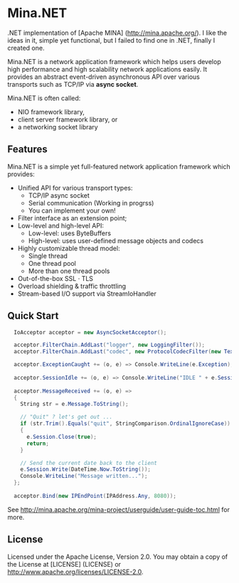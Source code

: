 Mina.NET
========

.NET implementation of [Apache MINA] (http://mina.apache.org/). I like the ideas in it, simple yet functional, but I failed to find one in .NET, finally I created one.

Mina.NET is a network application framework which helps users develop high performance and high scalability network applications easily. It provides an abstract event-driven asynchronous API over various transports such as TCP/IP via **async socket**.

Mina.NET is often called:

* NIO framework library,
* client server framework library, or
* a networking socket library

Features
-----------

Mina.NET is a simple yet full-featured network application framework which provides:

* Unified API for various transport types:
  - TCP/IP async socket
  - Serial communication (Working in progrss)
  - You can implement your own!
* Filter interface as an extension point;
* Low-level and high-level API:
  - Low-level: uses ByteBuffers
  - High-level: uses user-defined message objects and codecs
* Highly customizable thread model:
  - Single thread
  - One thread pool
  - More than one thread pools
* Out-of-the-box SSL · TLS
* Overload shielding & traffic throttling
* Stream-based I/O support via StreamIoHandler

Quick Start
-----------

```csharp
  IoAcceptor acceptor = new AsyncSocketAcceptor();

  acceptor.FilterChain.AddLast("logger", new LoggingFilter());
  acceptor.FilterChain.AddLast("codec", new ProtocolCodecFilter(new TextLineCodecFactory(Encoding.UTF8)));

  acceptor.ExceptionCaught += (o, e) => Console.WriteLine(e.Exception);
  
  acceptor.SessionIdle += (o, e) => Console.WriteLine("IDLE " + e.Session.GetIdleCount(e.IdleStatus));
  
  acceptor.MessageReceived += (o, e) =>
  {
    String str = e.Message.ToString();

    // "Quit" ? let's get out ...
    if (str.Trim().Equals("quit", StringComparison.OrdinalIgnoreCase))
    {
      e.Session.Close(true);
      return;
    }

    // Send the current date back to the client
    e.Session.Write(DateTime.Now.ToString());
    Console.WriteLine("Message written...");
  };
  
  acceptor.Bind(new IPEndPoint(IPAddress.Any, 8080));
```

See http://mina.apache.org/mina-project/userguide/user-guide-toc.html for more.

License
-------

Licensed under the Apache License, Version 2.0. You may obtain a copy of the License at [LICENSE] (LICENSE) or http://www.apache.org/licenses/LICENSE-2.0.
